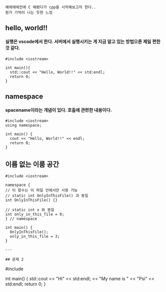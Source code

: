 ```
예에에에전에 C 해봤다가 cpp을 시작해보고자 한다..
뭔가 기억이 나는 듯한 느낌
```

## hello, world!!

#### 실행은 vscode에서 한다. 서버에서 실행시키는 게 지금 알고 있는 방법으론 제일 편한 것 같다.

```
#include <iostream>

int main(){
  std::cout << "Hello, World!!" << std:endl;
  return 0;
}
```

## namespace

#### spacename이라는 개념이 있다. 호출에 관련한 내용이다.

```
#include <iostream>
using namespace;

int main() {
  cout << "Hello, World!!" << endl;
  return 0;
}
```

## 이름 없는 이룸 공간

```
#include <iostream>

namespace {
// 이 함수는 이 파일 안에서만 사용 가능
// static int OnlyInThisFile() 과 동일
int OnlyInThisFile() {}

// static int x 와 동일
int only_in_this_file = 0;
} // namespace

int main() {
  OnlyInThisFile();
  only_in_this_file = 3;
}

---

## 문제 2

```
#include <iostream>

int main() {
  std::cout << "Hi" << std:endl;
            << "My name is "
            << "Psi" << std:endl;
  return 0;
}
```
